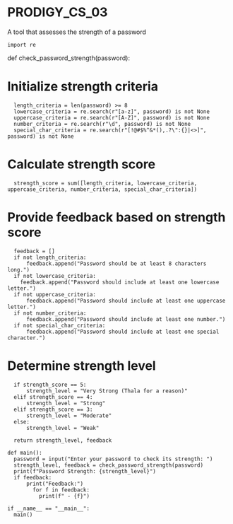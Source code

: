 # PRODIGY_CS_03
A tool that assesses the strength of a password

    import re
   def check_password_strength(password):
# Initialize strength criteria
      length_criteria = len(password) >= 8
      lowercase_criteria = re.search(r"[a-z]", password) is not None
      uppercase_criteria = re.search(r"[A-Z]", password) is not None
      number_criteria = re.search(r"\d", password) is not None
      special_char_criteria = re.search(r"[!@#$%^&*(),.?\":{}|<>]", password) is not None
# Calculate strength score
      strength_score = sum([length_criteria, lowercase_criteria, uppercase_criteria, number_criteria, special_char_criteria])
# Provide feedback based on strength score
      feedback = []
      if not length_criteria:
          feedback.append("Password should be at least 8 characters long.")
      if not lowercase_criteria:
        feedback.append("Password should include at least one lowercase letter.")
      if not uppercase_criteria:
          feedback.append("Password should include at least one uppercase letter.")
      if not number_criteria:
          feedback.append("Password should include at least one number.")
      if not special_char_criteria:
          feedback.append("Password should include at least one special character.")
 # Determine strength level
      if strength_score == 5:
          strength_level = "Very Strong (Thala for a reason)"
      elif strength_score == 4:
          strength_level = "Strong"
      elif strength_score == 3:
          strength_level = "Moderate"
      else:
          strength_level = "Weak"
    
      return strength_level, feedback

    def main():
      password = input("Enter your password to check its strength: ")
      strength_level, feedback = check_password_strength(password)
      print(f"Password Strength: {strength_level}")
      if feedback:
          print("Feedback:")
            for f in feedback:
              print(f" - {f}")

    if __name__ == "__main__":
      main()
